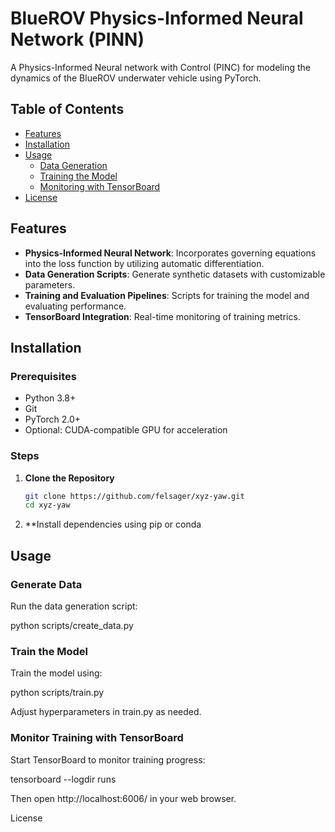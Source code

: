 # BlueROV Physics-Informed Neural Network (PINN)

A Physics-Informed Neural network with Control (PINC) for modeling the dynamics of the BlueROV underwater vehicle using PyTorch.

## Table of Contents
- [Features](#features)
- [Installation](#installation)
- [Usage](#usage)
  - [Data Generation](#data-generation)
  - [Training the Model](#training-the-model)
  - [Monitoring with TensorBoard](#monitoring-with-tensorboard)
- [License](#license)

## Features

- **Physics-Informed Neural Network**: Incorporates governing equations into the loss function by utilizing automatic differentiation.
- **Data Generation Scripts**: Generate synthetic datasets with customizable parameters.
- **Training and Evaluation Pipelines**: Scripts for training the model and evaluating performance.
- **TensorBoard Integration**: Real-time monitoring of training metrics.

## Installation

### Prerequisites

- Python 3.8+
- Git
- PyTorch 2.0+
- Optional: CUDA-compatible GPU for acceleration

### Steps

1. **Clone the Repository**

   ```bash
   git clone https://github.com/felsager/xyz-yaw.git
   cd xyz-yaw
2. **Install dependencies using pip or conda
## Usage
### Generate Data

Run the data generation script:

python scripts/create_data.py

### Train the Model

Train the model using:

python scripts/train.py

Adjust hyperparameters in train.py as needed.
### Monitor Training with TensorBoard

Start TensorBoard to monitor training progress:

tensorboard --logdir runs

Then open http://localhost:6006/ in your web browser.

License
